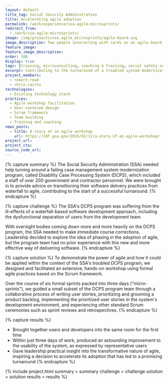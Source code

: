 ```yaml
---
layout: default
title_tag: Social Security Administration
title: Accelerating agile adoption
permalink: /work/experience/ssa-agile-microsprints/
redirect_from:
  - /work/ssa-agile-microsprints/
image: /img/projects/ssa_agile_microsprints/agile-board.svg
image_description: Two people interacting with cards on an agile board.
feature_image:
feature_image_description:
order: 180
display: true
tags: [training, microconsulting, coaching & training, social safety net, robert read, chris cairns]
excerpt: Contributing to the turnaround of a troubled system modernization program at the Social Security Administration through agile micro-sprints.
project_members:
  - robert-read
  - chris-cairns
technologies:
  - Existing technology stack
practices:
  - Agile workshop facilitation
  - User-centered design
  - Scrum framework
  - Team building
  - Training and coaching
news_posts:
  - title: A story of an agile workshop
    url: https://18f.gsa.gov/2015/02/11/a-story-of-an-agile-workshop/
project_url:
project_cta:
source_code_url:
---
```


{% capture summary %}
The Social Security Administration (SSA) needed help turning around
a failing case management system modernization program, called
Disability Case Processing System (DCPS), which included a staff of
over 200 government and contractor personnel. We were brought
in to provide advice on transitioning their software delivery practices
from waterfall to agile, contributing to the start of a successful turnaround.
{% endcapture %}

{% capture challenge %}
The SSA's DCPS program was suffering from the ill-effects of a waterfall-based
software development approach, including the dysfunctional separation of
users from the development team.

With oversight bodies coming down more and more heavily on the DCPS program,
the SSA needed to make immediate course corrections. Leadership decided
to explore the idea of phasing in the adoption of agile, but the program
team had no prior experience with this new and more effective way of delivering
software.
{% endcapture %}

{% capture solution %}
To demonstrate the power of agile and how it could be applied within the
context of the SSA's troubled DCPS program, we designed and facilitated an
extensive, hands-on workshop using formal agile practices based on the
Scrum framework.

Over the course of six formal sprints packed into three days ("micro-sprints"), we
guided a small subset of the DCPS program team through a collaborative process of
writing user stories, prioritizing and grooming a product backlog, implementing
the prioritized user stories in the system's development environment, and
experiencing other standard Scrum ceremonies such as sprint reviews and
retrospectives.
{% endcapture %}

{% capture results %}
- Brought together users and developers into the same room for the first time
- Within just three days of work, produced an astounding improvement to the
usability of the system, as expressed by representative users
- Gave leadership practical insight into the transformative nature of
agile, inspiring a decision to accelerate its adoption that has led to
a promising turnaround
{% endcapture %}

{% include project.html
  summary = summary
  challenge = challenge
  solution = solution
  results = results
%}
